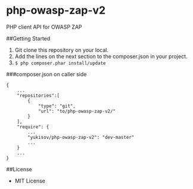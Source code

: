 php-owasp-zap-v2
================

PHP client API for OWASP ZAP

##Getting Started

1. Git clone this repository on your local.
2. Add the lines on the next section to the composer.json in your project.
3. `$ php composer.phar install/update`

###composer.json on caller side
```
{
	...
	"repositories":[
		{
			"type": "git",
			"url": "to/php-owasp-zap-v2/"
		}
	],
	"require": {
		...
		"yukisov/php-owasp-zap-v2": "dev-master"
		...
	}
	...
}
```


##License
- MIT License